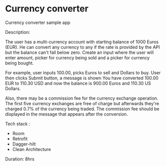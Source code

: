 # Currency converter
Currency converter sample app

Description: 

The user has a multi-currency account with starting balance of 1000 Euros (EUR). He can convert any currency to any if the rate is provided by the API but the balance can't fall below zero. Create an input where the user will enter amount, picker for currency being sold and a picker for currency being bought.

For example, user inputs 100.00, picks Euros to sell and Dollars to buy. User then clicks Submit button, a message is shown You have converted 100.00 EUR to 110.30 USD and now the balance is 900.00 Euros and 110.30 US Dollars.

Also, there may be a commission fee for the currency exchange operation. The first five currency exchanges are free of charge but afterwards they're charged 0.7% of the currency being traded. The commission fee should be displayed in the message that appears after the conversion.


Tech stack :
 - Room
 - Retrofit
 - Dagger-hilt
 - Clean Architecture
 
 Duration: 8hrs
